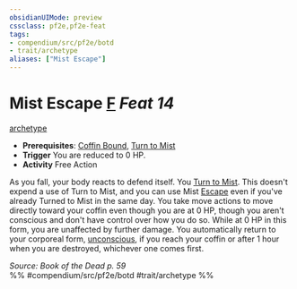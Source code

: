 ```yaml
---
obsidianUIMode: preview
cssclass: pf2e,pf2e-feat
tags:
- compendium/src/pf2e/botd
- trait/archetype
aliases: ["Mist Escape"]
---
```

# Mist Escape  [F](/rules/core-rulebook/chapter-9-playing-the-game.md#Actions "Free Action") *Feat 14*  
[archetype](/rules/traits/archetype.md)  

- **Prerequisites**: [Coffin Bound](/compendium/feats/coffin-bound-botd.md), [Turn to Mist](/compendium/feats/turn-to-mist-botd.md)
- **Trigger** You are reduced to 0 HP.
- **Activity** Free Action

As you fall, your body reacts to defend itself. You [Turn to Mist](/compendium/feats/turn-to-mist-botd.md). This doesn't expend a use of Turn to Mist, and you can use Mist [Escape](/rules/actions/escape.md) even if you've already Turned to Mist in the same day. You take move actions to move directly toward your coffin even though you are at 0 HP, though you aren't conscious and don't have control over how you do so. While at 0 HP in this form, you are unaffected by further damage. You automatically return to your corporeal form, [unconscious](/rules/conditions.md#Unconscious), if you reach your coffin or after 1 hour when you are destroyed, whichever one comes first.

*Source: Book of the Dead p. 59*  
%% #compendium/src/pf2e/botd #trait/archetype %%